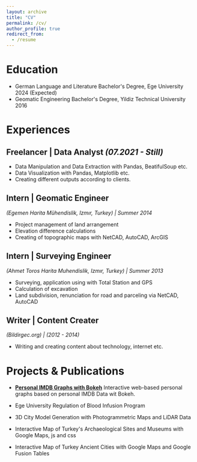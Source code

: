 ```yaml
---
layout: archive
title: "CV"
permalink: /cv/
author_profile: true
redirect_from:
  - /resume
---
```


Education
======
* German Language and Literature Bachelor's Degree, Ege University 2024 (Expected)
* Geomatic Engineering Bachelor's Degree, Yildiz Technical University 2016


Experiences
======
## **Freelancer | Data Analyst** *(07.2021 - Still)*
  * Data Manipulation and Data Extraction with Pandas, BeatifulSoup etc.
  * Data Visualization with Pandas, Matplotlib etc.
  * Creating different outputs according to clients.

## **Intern | Geomatic Engineer**
*(Egemen Harita Mühendislik, Izmır, Turkey) | Summer 2014*

  * Project management of land arrangement
  * Elevation difference calculations
  * Creating of topographic maps with NetCAD, AutoCAD, ArcGIS

## **Intern | Surveying Engineer**
*(Ahmet Toros Harita Muhendislik, Izmır, Turkey) | Summer 2013*
  * Surveying, application using with Total Station and GPS
  * Calculation of excavation
  * Land subdivision, renunciation for road and parceling via NetCAD, AutoCAD

## **Writer | Content Creater**
*(Bildirgec.org) | (2012 - 2014)*
  * Writing and creating content about technology, internet etc.
  
Projects & Publications
======
* **[Personal IMDB Graphs with Bokeh](https://github.com/angelsdemos/Personal-IMDB-Graphs-with-Bokeh)**
Interactive web-based personal graphs based on personal IMDB Data wit Bokeh.

* Ege University Regulation of Blood Infusion Program

* 3D City Model Generation with Photogrammetric Maps and LiDAR Data

* Interactive Map of Turkey's Archaeological Sites and Museums with Google Maps, js and css

* Interactive Map of Turkey Ancient Cities with Google Maps and Google Fusion Tables 
  
